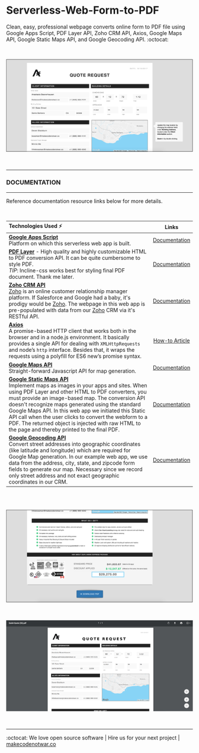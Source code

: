 
# Serverless-Web-Form-to-PDF

Clean, easy, professional webpage converts online form to PDF file using Google Apps Script, PDF Layer API, Zoho CRM API, Axios, Google Maps API, Google Static Maps API, and Google Geocoding API. :octocat:    

<br>

[![Top of webform screenshot](./assets/screenshot_top_half.png)][9]

<br>

--------------------------

### DOCUMENTATION
--------------------------
Reference documentation resource links below for more details.  

<br>

| Technologies Used :zap: | Links |
|:-------|:------:|
| **[Google Apps Script][1]** <br/> Platform on which this serverless web app is built. | [Documentation][1] |
| **[PDF Layer][2]**  -  High quality and highly customizable HTML to PDF conversion API.  It can be quite cumbersome to style PDF. <br> *TIP*:  Incline-css works best for styling final PDF document. Thank me later. | [Documentation][2] |
| **[Zoho CRM API][3]** <br/> [Zoho][8] is an online customer relationship manager platform.  If Salesforce and Google had a baby, it's prodigy would be [Zoho][8].  The webpage in this web app is pre-populated with data from our [Zoho][8] CRM via it's RESTful API. | [Documentation][3] |
| **[Axios][4]** <br/> A promise-based HTTP client that works both in the browser and in a node.js environment. It basically provides a single API for dealing with ```XMLHttpRequests``` and node’s ```http``` interface. Besides that, it wraps the requests using a polyfill for ES6 new’s promise syntax. | [How-to Article][4] |
| **[Google Maps API][5]** <br/> Straight-forward Javascript API for map generation. | [Documentation][5] |
| **[Google Static Maps API][6]** <br/> Implement maps as images in your apps and sites.  When using PDF Layer and other HTML to PDF converters, you must provide an image-based map.  The conversion API doesn't recognize maps generated using the standard Google Maps API.  In this web app we initiated this Static API call when the user clicks to convert the webform to a PDF.  The returned object is injected with raw HTML to the page and thereby printed to the final PDF. | [Documentation][6] |
| **[Google Geocoding API][7]** <br/> Convert street addresses into geographic coordinates (like latitude and longitude) which are required for Google Map generation. In our example web app, we use data from the address, city, state, and zipcode form fields to generate our map.  Necessary since we record only street address and not exact geographic coordinates in our CRM. | [Documentation][7] |    

<br>
<br>

[![Bottom of webform screenshot](./assets/screenshot_bottom_half.png)][9]    

<br>

[![Bottom of webform screenshot](./assets/screenshot_converted_pdf.png)][9]    

<br>

----------------------
:octocat:  We love open source software  |  Hire us for your next project  |  [makecodenotwar.co][9]

[1]: http://codeheaven.io/how-to-use-axios-as-your-http-client/
[2]: https://pdflayer.com/
[3]: https://www.zoho.com/developer/rest-api.html
[4]: http://codeheaven.io/how-to-use-axios-as-your-http-client/
[5]: https://developers.google.com/maps/documentation/javascript/
[6]: https://developers.google.com/maps/documentation/static-maps/
[7]: https://developers.google.com/maps/documentation/geocoding/intro
[8]: https://www.zoho.com/
[9]: http://www.makecodenotwar.co/
